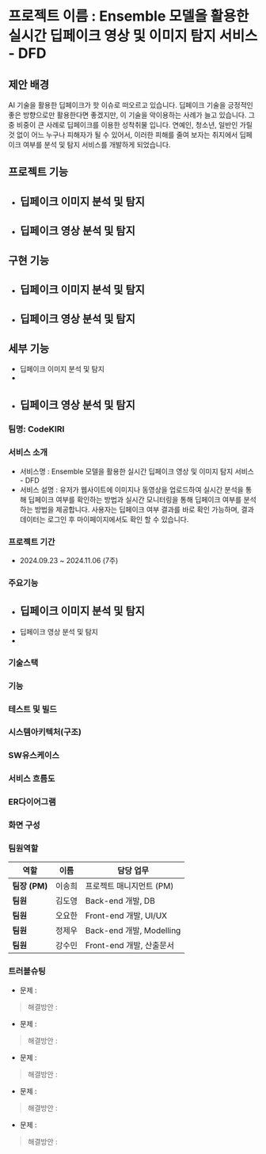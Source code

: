 # 프로젝트 이름 : Ensemble 모델을 활용한 실시간 딥페이크 영상 및 이미지 탐지 서비스 - DFD

## 제안 배경
AI 기술을 활용한 딥페이크가 핫 이슈로 떠오르고 있습니다.
딥페이크 기술을 긍정적인 좋은 방향으로만 활용한다면 좋겠지만, 이 기술을 악이용하는 사례가 늘고 있습니다. 
그 중 비중이 큰 사례로 딥페이크를 이용한 성착취물 입니다. 
연예인, 청소년, 일반인 가릴 것 없이 어느 누구나 피해자가 될 수 있어서, 
이러한 피해를 줄여 보자는 취지에서 딥페이크 여부를 분석 및 탐지 서비스를 개발하게 되었습니다.

## 프로젝트 기능
- 딥페이크 이미지 분석 및 탐지
  -   
- 딥페이크 영상 분석 및 탐지
  - 
  
## 구현 기능
- 딥페이크 이미지 분석 및 탐지
  -   
- 딥페이크 영상 분석 및 탐지
  - 

## 세부 기능
  - 딥페이크 이미지 분석 및 탐지
  -   
- 딥페이크 영상 분석 및 탐지
  - 

### 팀명: CodeKIRI

### 서비스 소개
- 서비스명 : Ensemble 모델을 활용한 실시간 딥페이크 영상 및 이미지 탐지 서비스 - DFD
- 서비스 설명 : 유저가 웹사이트에 이미지나 동영상을 업로드하여 실시간 분석을 통해 딥페이크 여부를 확인하는 방법과 실시간 모니터링을 통해 딥페이크 여부를 분석하는 방법을 제공합니다. 사용자는 딥페이크 여부 결과를 바로 확인 가능하며, 결과 데이터는 로그인 후 마이페이지에서도 확인 할 수 있습니다. 
 
### 프로젝트 기간
- 2024.09.23 ~ 2024.11.06 (7주)

### 주요기능
- 딥페이크 이미지 분석 및 탐지
  -   
-  딥페이크 영상 분석 및 탐지
  - 

### 기술스택

### 기능

### 테스트 및 빌드

### 시스템아키텍처(구조)

### SW유스케이스

### 서비스 흐름도

### ER다이어그램

### 화면 구성

### 팀원역할
| 역할           | 이름     | 담당 업무                        |
| ------------   | ---------| -------------------------------- |
| **팀장 (PM)**  | 이송희    | 프로젝트 매니지먼트 (PM)          |
| **팀원**       | 김도영    | Back-end 개발, DB                | 
| **팀원**       | 오요한    | Front-end 개발, UI/UX            |
| **팀원**       | 정제우    | Back-end 개발, Modelling         |
| **팀원**       | 강수민    | Front-end 개발, 산출문서          |

### 트러블슈팅
- 문제 :
> 해결방안 :
- 문제 :
> 해결방안 :
- 문제 :
> 해결방안 :
- 문제 :
> 해결방안 :
- 문제 :
> 해결방안 :



